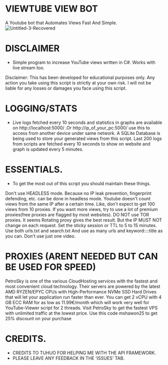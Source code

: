 # VIEWTUBE VIEW BOT 
A Youtube bot that Automates Views Fast And Simple.
![Untitled-3-Recovered](https://user-images.githubusercontent.com/79790623/213879118-821a975e-d79a-40f7-bf91-7fcbb21dddf2.png)

# DISCLAIMER 
 - Simple program to increase YouTube views written in C#. Works with live stream too.

Disclaimer: This has been developed for educational purposes only. Any action you take using this script is strictly at your own risk. I will not be liable for any losses or damages you face using this script.

# LOGGING/STATS

- Live logs fetched every 10 seconds and statistics in graphs are available on http://localhost:5000/ .Or http://ip_of_your_pc:5000/ use this to access from another device under same network. A SQLite Database is being used to store your generated views from this script. Last 200 logs from scripts are fetched every 10 seconds to show on website and graph is updated every 5 minutes.

# ESSENTIALS.
- To get the most out of this script you should maintain these things.

Don't use HEADLESS mode. Because no IP leak prevention, fingerprint defending, etc. can be done in headless mode.
Youtube doesn't count views from the same IP after a certain time. Like, don't expect to get 100 views from 10 proxies. If you want more views, try to use a lot of premium proxies(free proxies are flagged by most websites). DO NOT use TOR proxies.
It seems Rotating proxy gives the best result. But the IP MUST NOT change on each request. Set the sticky session or TTL to 5 to 15 minutes.
Use both urls.txt and search.txt
And use as many urls and keyword::::title as you can. Don't use just one video.

# PROXIES (ARENT NEEDED BUT CAN BE USED FOR SPEED)
PetroSky is one of the various CloudHosting services with the fastest and most convenient cloud technology. Their servers are powered by the latest AMD RYZEN/EPYC CPUs with High-Performance NVMe SSD Hard Drives that will let your application run faster than ever. You can get 2 vCPU with 4 GB ECC RAM for as low as 11.99€/month which will work very well for YouTube-Viewer script for 2 threads. Visit PetroSky to get the fastest VPS with unlimited traffic at the lowest price. Use this code mshawon25 to get 25% discount on your purchase

# CREDITS.
 - CREDITS TO TUHUO FOR HELPING ME WITH THE API FRAMEWORK.
 - PLEASE LEAVE ANY FEEDBACK IN THE 'ISSUES' TAB.
